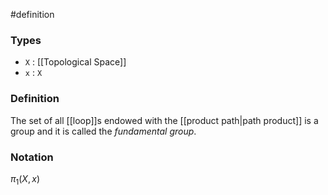 #definition
### Types
- `X` : [[Topological Space]]
- `x` : `X`
### Definition
The set of all [[loop]]s endowed with the [[product path|path product]] is a group and it is called the *fundamental group*.

### Notation
$\pi_1\left(X, x\right)$
